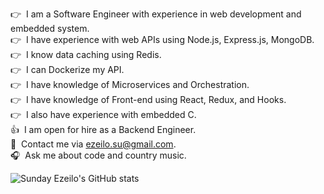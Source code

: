 :point_right:&nbsp; I am a Software Engineer with experience in web development and embedded system.
<br/>:point_right:&nbsp; I have experience with web APIs using Node.js, Express.js, MongoDB.
<br/>:point_right:&nbsp; I know data caching using Redis.
<br/>:point_right:&nbsp; I can Dockerize my API.
<br/>:point_right:&nbsp; I have knowledge of Microservices and Orchestration.
<br/>:point_right:&nbsp; I have knowledge of Front-end using React, Redux, and Hooks.
<br/>:point_right:&nbsp; I also have experience with embedded C.
<br/>:thumbsup:&nbsp; I am open for hire as a Backend Engineer.
<br/>:email:&nbsp; Contact me via ezeilo.su@gmail.com.
<br/>:headphones:&nbsp; Ask me about code and country music.

![Sunday Ezeilo's GitHub stats](https://github-readme-stats.vercel.app/api?username=ezeilo-su&show_icons=true&theme=radical)

